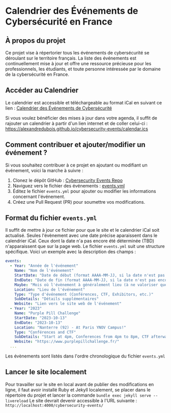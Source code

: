 # Calendrier des Événements de Cybersécurité en France

## À propos du projet

Ce projet vise à répertorier tous les événements de cybersécurité se déroulant sur le territoire français. La liste des événements est continuellement mise à jour et offre une ressource précieuse pour les professionnels, les étudiants, et toute personne intéressée par le domaine de la cybersécurité en France.

## Accéder au Calendrier

Le calendrier est accessible et téléchargeable au format iCal en suivant ce lien : [Calendrier des Événements de Cybersécurité](https://alexandredubois.github.io/cybersecurity-events/)

Si vous voulez bénéficier des mises à jour dans votre agenda, il suffit de rajouter un calendrier à partir d'un lien internet et de coller celui-ci : https://alexandredubois.github.io/cybersecurity-events/calendar.ics

## Comment contribuer et ajouter/modifier un événement ?

Si vous souhaitez contribuer à ce projet en ajoutant ou modifiant un événement, voici la marche à suivre :

1. Clonez le dépôt GitHub : [Cybersecurity Events Repo](https://github.com/alexandredubois/cybersecurity-events)
2. Naviguez vers le fichier des événements : [events.yml](https://github.com/alexandredubois/cybersecurity-events/blob/main/docs/_data/events.yml)
3. Éditez le fichier `events.yml` pour ajouter ou modifier les informations concernant l'événement.
4. Créez une Pull Request (PR) pour soumettre vos modifications.

## Format du fichier `events.yml`

Il suffit de mettre à jour ce fichier pour que le site et le calendrier iCal soit actualisé.
Seules l'évènement avec une date précise aparaissent dans le calendrier iCal. Ceux dont la date n'a pas encore été déterminée (TBD) n'apparaissent que sur la page web.
Le fichier `events.yml` suit une structure spécifique. Voici un exemple avec la description des champs :

```yml
events:
  - Year: "Année de l'événement"
    Name: "Nom de l'événement"
    StartDate: "Date de début (format AAAA-MM-JJ, si la date n'est pas encore connue, inscrire TBD)"
    EndDate: "Date de fin (format AAAA-MM-JJ, si la date n'est pas encore connue, inscrire TBD)"
    Maybe: "Mois où l'évènement à généralement lieu (à ne valoriser que si la date n'est pas encore connue)"
    Location: "Lieu de l'événement"
    Type: "Type d'événement (Conférences, CTF, Exhibitors, etc.)"
    SubDetails: "Détails supplémentaires"
    Website: "Lien vers le site web de l'événement"
  - Year: "2023"
    Name: "Purple Pill Challenge"
    StartDate: "2023-10-13"
    EndDate: "2023-10-13"
    Location: "Nanterre (92) - At Paris YNOV Campus!"
    Type: "Conférences and CTF"
    SubDetails: "Start at 4pm, Conferences from 4pm to 8pm, CTF afterwards"
    Website: "https://www.purplepillchallenge.fr/"
  ...
```
Les évènements sont listés dans l'ordre chronologique du fichier `events.yml`

## Lancer le site localement

Pour travailler sur le site en local avant de publier des modifications en ligne, il faut avoir installé Ruby et Jekyll localement, se placer dans le répertoire du projet et lancer la commande `bundle exec jekyll serve --livereload`
Le site devrait devenir accessible à l'URL suivante : `http://localhost:4000/cybersecurity-events/`